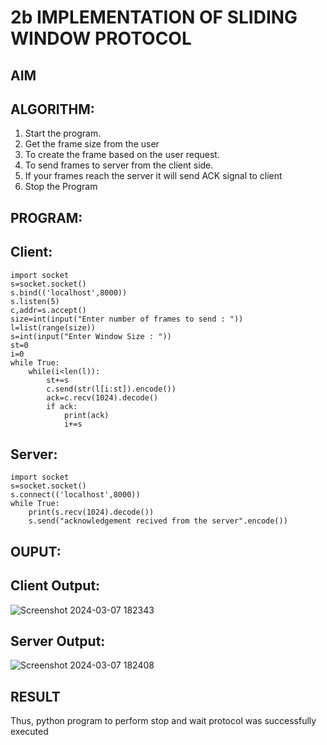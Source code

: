# 2b IMPLEMENTATION OF SLIDING WINDOW PROTOCOL
## AIM
## ALGORITHM:
1. Start the program.
2. Get the frame size from the user
3. To create the frame based on the user request.
4. To send frames to server from the client side.
5. If your frames reach the server it will send ACK signal to client
6. Stop the Program
## PROGRAM:

## Client:
```
import socket
s=socket.socket()
s.bind(('localhost',8000))
s.listen(5)
c,addr=s.accept()
size=int(input("Enter number of frames to send : "))
l=list(range(size))
s=int(input("Enter Window Size : "))
st=0
i=0
while True:
    while(i<len(l)):
        st+=s
        c.send(str(l[i:st]).encode())
        ack=c.recv(1024).decode()
        if ack:
            print(ack)
            i+=s
```
## Server:
```
import socket
s=socket.socket()
s.connect(('localhost',8000))
while True: 
    print(s.recv(1024).decode())
    s.send("acknowledgement recived from the server".encode())
```

## OUPUT:

## Client Output:
![Screenshot 2024-03-07 182343](https://github.com/HEMAKESHG/2b_SLIDING_WINDOW_PROTOCOL/assets/144870552/f9856bc2-687b-4128-9a56-72a17bb7bd00)

## Server Output:
![Screenshot 2024-03-07 182408](https://github.com/HEMAKESHG/2b_SLIDING_WINDOW_PROTOCOL/assets/144870552/d0a3e3e0-11d2-498e-b817-8afa42f1768c)


## RESULT
Thus, python program to perform stop and wait protocol was successfully executed
